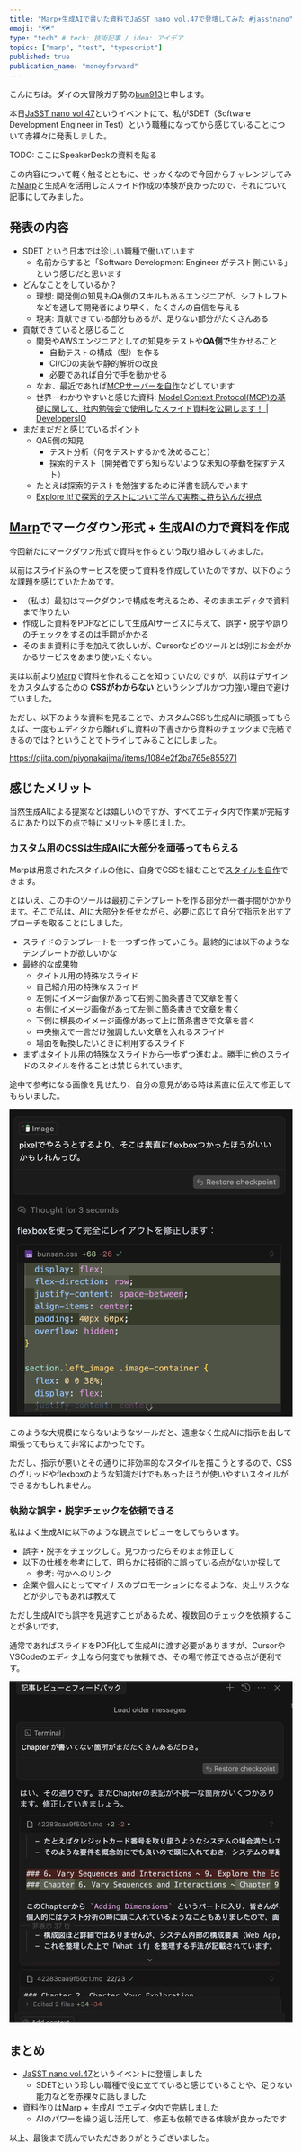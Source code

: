 ```yaml
---
title: "Marp+生成AIで書いた資料でJaSST nano vol.47で登壇してみた #jasstnano"
emoji: "🗺️"
type: "tech" # tech: 技術記事 / idea: アイデア
topics: ["marp", "test", "typescript"]
published: true
publication_name: "moneyforward"
---
```


こんにちは。ダイの大冒険ガチ勢の[bun913](https://x.com/bun7623514)と申します。

本日[JaSST nano vol.47](https://jasst-nano.connpass.com/event/349312/)というイベントにて、私がSDET（Software Development Engineer in Test）という職種になってから感じていることについて赤裸々に発表しました。

TODO: ここにSpeakerDeckの資料を貼る

この内容について軽く触るとともに、せっかくなので今回からチャレンジしてみた[Marp](https://qiita.com/piyonakajima/items/1084e2f2ba765e855271)と生成AIを活用したスライド作成の体験が良かったので、それについて記事にしてみました。

## 発表の内容

- SDET という日本では珍しい職種で働いています
    - 名前からすると「Software Development Engineer がテスト側にいる」という感じだと思います
- どんなことをしているか？
    - 理想: 開発側の知見もQA側のスキルもあるエンジニアが、シフトレフトなどを通して開発者により早く、たくさんの自信を与える
    - 現実: 貢献できている部分もあるが、足りない部分がたくさんある
- 貢献できていると感じること
    - 開発やAWSエンジニアとしての知見をテストや**QA側で**生かせること
        - 自動テストの構成（型）を作る
        - CI/CDの実装や静的解析の改良
        - 必要であれば自分で手を動かせる
    - なお、最近であれば[MCPサーバーを自作](https://zenn.dev/moneyforward/articles/6deaa22428a109)などしています
    - 世界一わかりやすいと感じた資料: [Model Context Protocol(MCP)の基礎に関して、社内勉強会で使用したスライド資料を公開します！ | DevelopersIO](https://dev.classmethod.jp/articles/shuntaka-mcp-study/)
- まだまだだと感じているポイント
    - QAE側の知見
        - テスト分析（何をテストするかを決めること）
        - 探索的テスト（開発者ですら知らないような未知の挙動を探すテスト）
    - たとえば探索的テストを勉強するために洋書を読んでいます
    - [Explore It!で探索的テストについて学んで実務に持ち込んだ視点](https://zenn.dev/moneyforward/articles/42283caa9f50c1)

## [Marp](https://marp.app/)でマークダウン形式 + 生成AIの力で資料を作成

今回新たにマークダウン形式で資料を作るという取り組みしてみました。

以前はスライド系のサービスを使って資料を作成していたのですが、以下のような課題を感じていたためです。

- （私は）最初はマークダウンで構成を考えるため、そのままエディタで資料まで作りたい
- 作成した資料をPDFなどにして生成AIサービスに与えて、誤字・脱字や誤りのチェックをするのは手間がかかる
- そのまま資料に手を加えて欲しいが、Cursorなどのツールとは別にお金がかかるサービスをあまり使いたくない。

実は以前より[Marp](https://marp.app/)で資料を作れることを知っていたのですが、以前はデザインをカスタムするための **CSSがわからない** というシンプルかつ力強い理由で避けていました。

ただし、以下のような資料を見ることで、カスタムCSSも生成AIに頑張ってもらえば、一度もエディタから離れずに資料の下書きから資料のチェックまで完結できるのでは？ということでトライしてみることにしました。

https://qiita.com/piyonakajima/items/1084e2f2ba765e855271

## 感じたメリット

当然生成AIによる提案などは嬉しいのですが、すべてエディタ内で作業が完結するにあたり以下の点で特にメリットを感じました。

### カスタム用のCSSは生成AIに大部分を頑張ってもらえる

Marpは用意されたスタイルの他に、自身でCSSを組むことで[スタイルを自作](https://marpit.marp.app/theme-css)できます。

とはいえ、この手のツールは最初にテンプレートを作る部分が一番手間がかかります。そこで私は、AIに大部分を任せながら、必要に応じて自分で指示を出すアプローチを取ることにしました。

- スライドのテンプレートを一つずつ作っていこう。最終的には以下のようなテンプレートが欲しいかな
- 最終的な成果物
    - タイトル用の特殊なスライド
    - 自己紹介用の特殊なスライド
    - 左側にイメージ画像があって右側に箇条書きで文章を書く
    - 右側にイメージ画像があって左側に箇条書きで文章を書く
    - 下側に横長のイメージ画像があって上に箇条書きで文章を書く
    - 中央揃えで一言だけ強調したい文章を入れるスライド
    - 場面を転換したいときに利用するスライド
- まずはタイトル用の特殊なスライドから一歩ずつ進むよ。勝手に他のスライドのスタイルを作ることは禁じられています。

途中で参考になる画像を見せたり、自分の意見がある時は素直に伝えて修正してもらいました。

![CSS](/images/jasst47/css_fix.png)

このような大規模にならないようなツールだと、遠慮なく生成AIに指示を出して頑張ってもらえて非常によかったです。

ただし、指示が悪いとその通りに非効率的なスタイルを描こうとするので、CSSのグリッドやflexboxのような知識だけでもあったほうが使いやすいスタイルができるかもしれません。

### 執拗な誤字・脱字チェックを依頼できる

私はよく生成AIに以下のような観点でレビューをしてもらいます。

- 誤字・脱字をチェックして。見つかったらそのまま修正して
- 以下の仕様を参考にして、明らかに技術的に誤っている点がないか探して
    - 参考: 何かへのリンク
- 企業や個人にとってマイナスのプロモーションになるような、炎上リスクなどが少しでもあれば教えて

ただし生成AIでも誤字を見逃すことがあるため、複数回のチェックを依頼することが多いです。

通常であればスライドをPDF化して生成AIに渡す必要がありますが、CursorやVSCodeのエディタ上なら何度でも依頼でき、その場で修正できる点が便利です。

![typo_over_and_over_again](/images/jasst47/typo_fix.png)

## まとめ

- [JaSST nano vol.47](https://jasst-nano.connpass.com/event/349312/)というイベントに登壇しました
    - SDETという珍しい職種で役に立てていると感じていることや、足りない能力などを赤裸々に話しました
- 資料作りはMarp + 生成AI でエディタ内で完結しました
    - AIのパワーを繰り返し活用して、修正も依頼できる体験が良かったです

以上、最後まで読んでいただきありがとうございました。
